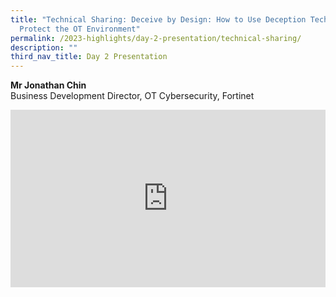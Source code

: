```yaml
---
title: "Technical Sharing: Deceive by Design: How to Use Deception Technology to
  Protect the OT Environment"
permalink: /2023-highlights/day-2-presentation/technical-sharing/
description: ""
third_nav_title: Day 2 Presentation
---
```

<b>Mr Jonathan Chin</b><br>Business Development Director, OT Cybersecurity, Fortinet

<div class="video-container">
<iframe width="853" height="315" src="https://www.youtube.com/embed/cTw6N5iCItE?si=sTiuvjXy1aeKsoWi" frameborder="0" allow="accelerometer; autoplay; encrypted-media; gyroscope; picture-in-picture" allowfullscreen=""></iframe></div>









<style type="text/css"> 
	    .video-container {
      position: relative;
      padding-bottom: 56.25%; /* 16:9 */
      height: 0;
    }
    .video-container iframe {
      position: absolute;
      top: 0;
      left: 0;
      width: 100%;
      height: 100%;
    }
	</style>
